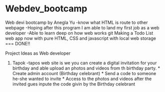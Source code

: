 # Webdev_bootcamp

Web devi bootcamp by Anegla Yu
-know what HTML is route to other webpage
-Hoping after this program I am able to land my first job as a web developer
-Able to learn deep on how web works
git 
Making a Todo List web app now with pure HTML, CSS and javascript with local web storage === DONE!!
 



Project Ideas as Web developer
 1. Tapok
       -tapos web site is we you can create a digital invitation for your birthday and able upload an photos and videos from th birthday party.
            * Create admin account (Birthday celebrant)
            * Send a code to someone he-she wanted to invite
            * Access to the photos and videos after the invited gues inpute the code givin by the Birthday celebrant 
